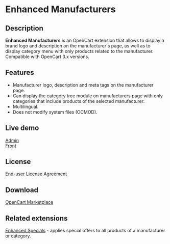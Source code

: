 # Enhanced Manufacturers

## Description
**Enhanced Manufacturers** is an OpenCart extension that allows to display a brand logo and description on the manufacturer's page, as well as to display category menu with only products related to the manufacturer.  
Compatible with OpenCart 3.x versions.

## Features
* Manufacturer logo, description and meta tags on the manufacturer page.
* Can display the category tree module on manufacturers page with only categories that include products of the selected manufacturer.
* Multilingual.
* Does not modify system files (OCMOD).

## Live demo
[Admin](http://ocmod.freevar.com/oc3020/a/admin/index.php?route=extension/module/enhanced_manufacturers)  
[Front](http://ocmod.freevar.com/oc3020/a/apple)

## License
[End-user License Agreement](https://raw.githubusercontent.com/ocmod-space/ocmod-enhanced-manufacturers/main/EULA.txt)

## Download
[OpenCart Marketplace](https://www.opencart.com/index.php?route=marketplace/extension/info&extension_id=41991)

## Related extensions
[Enhanced Specials](https://www.opencart.com/index.php?route=marketplace/extension/info&extension_id=43136) - applies special offers to all products of a manufacturer or category.  
